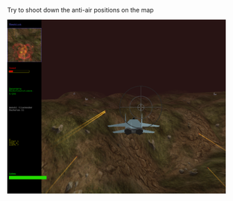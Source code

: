 Try to shoot down the anti-air positions on the map

![alt tag](https://github.com/eme64/Hobby-Projects-Archive/blob/master/Blitz3D/flugzeug-spiel/img1.png?raw=true "flugzeug-spiel")
